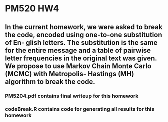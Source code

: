 # PM520 HW4
## In the current homework, we were asked to break the code, encoded using one-to-one substitution of En- glish letters. The substitution is the same for the entire message and a table of pairwise letter frequencies in the original text was given. We propose to use Markov Chain Monte Carlo (MCMC) with Metropolis- Hastings (MH) algorithm to break the code.
### PM5204.pdf contains final writeup for this homework
### codeBreak.R contains code for generating all results for this homework
